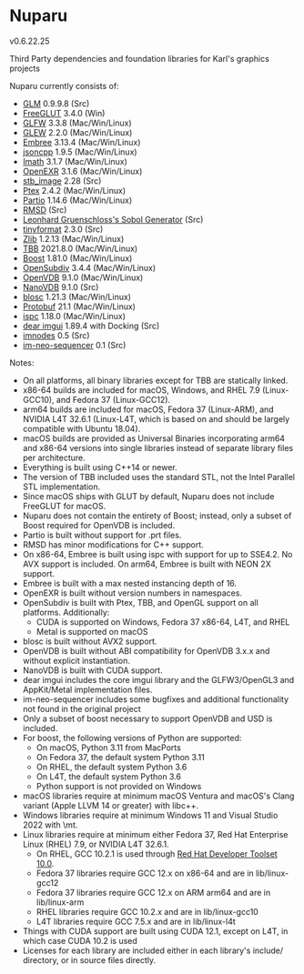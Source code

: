 Nuparu
======

v0.6.22.25

Third Party dependencies and foundation libraries for Karl's graphics projects

Nuparu currently consists of:

* [GLM](http://glm.g-truc.net) 0.9.9.8 (Src)
* [FreeGLUT](http://freeglut.sourceforge.net) 3.4.0 (Win)
* [GLFW](http://www.glfw.org) 3.3.8 (Mac/Win/Linux)
* [GLEW](https://github.com/nigels-com/glew) 2.2.0 (Mac/Win/Linux)
* [Embree](https://embree.github.io) 3.13.4 (Mac/Win/Linux)
* [jsoncpp](https://github.com/open-source-parsers/jsoncpp) 1.9.5 (Mac/Win/Linux)
* [Imath](https://github.com/AcademySoftwareFoundation/Imath) 3.1.7 (Mac/Win/Linux)
* [OpenEXR](https://github.com/AcademySoftwareFoundation/openexr) 3.1.6 (Mac/Win/Linux)
* [stb_image](https://github.com/nothings/stb) 2.28 (Src)
* [Ptex](http://ptex.us) 2.4.2 (Mac/Win/Linux)
* [Partio](https://www.disneyanimation.com/technology/partio.html) 1.14.6 (Mac/Win/Linux)
* [RMSD](http://boscoh.com/code/) (Src)
* [Leonhard Gruenschloss's Sobol Generator](http://gruenschloss.org) (Src)
* [tinyformat](https://github.com/c42f/tinyformat) 2.3.0 (Src)
* [Zlib](https://www.zlib.net) 1.2.13 (Mac/Win/Linux)
* [TBB](https://www.threadingbuildingblocks.org/) 2021.8.0 (Mac/Win/Linux)
* [Boost](http://www.boost.org) 1.81.0 (Mac/Win/Linux)
* [OpenSubdiv](http://graphics.pixar.com/opensubdiv/docs/intro.html) 3.4.4 (Mac/Win/Linux)
* [OpenVDB](http://www.openvdb.org/) 9.1.0 (Mac/Win/Linux)
* [NanoVDB](http://www.openvdb.org/) 9.1.0 (Src)
* [blosc](https://github.com/Blosc) 1.21.3 (Mac/Win/Linux)
* [Protobuf](https://developers.google.com/protocol-buffers/) 21.1 (Mac/Win/Linux)
* [ispc](https://ispc.github.io) 1.18.0 (Mac/Win/Linux)
* [dear imgui](https://github.com/ocornut/imgui) 1.89.4 with Docking (Src)
* [imnodes](https://github.com/Nelarius/imnodes) 0.5 (Src)
* [im-neo-sequencer](https://gitlab.com/GroGy/im-neo-sequencer) 0.1 (Src)

Notes:

* On all platforms, all binary libraries except for TBB are statically linked.
* x86-64 builds are included for macOS, Windows, and RHEL 7.9 (Linux-GCC10), and Fedora 37 (Linux-GCC12).
* arm64 builds are included for macOS, Fedora 37 (Linux-ARM), and NVIDIA L4T 32.6.1 (Linux-L4T, which is based on and should be largely compatible with Ubuntu 18.04).
* macOS builds are provided as Universal Binaries incorporating arm64 and x86-64 versions into single libraries instead of separate library files per architecture.
* Everything is built using C++14 or newer.
* The version of TBB included uses the standard STL, not the Intel Parallel STL implementation.
* Since macOS ships with GLUT by default, Nuparu does not include FreeGLUT for macOS.
* Nuparu does not contain the entirety of Boost; instead, only a subset of Boost required for OpenVDB is included.
* Partio is built without support for .prt files.
* RMSD has minor modifications for C++ support.
* On x86-64, Embree is built using ispc with support for up to SSE4.2. No AVX support is included. On arm64, Embree is built with NEON 2X support.
* Embree is built with a max nested instancing depth of 16.
* OpenEXR is built without version numbers in namespaces.
* OpenSubdiv is built with Ptex, TBB, and OpenGL support on all platforms. Additionally:
    * CUDA is supported on Windows, Fedora 37 x86-64, L4T, and RHEL
    * Metal is supported on macOS
* blosc is built without AVX2 support.
* OpenVDB is built without ABI compatibility for OpenVDB 3.x.x and without explicit instantiation.
* NanoVDB is built with CUDA support.
* dear imgui includes the core imgui library and the GLFW3/OpenGL3 and AppKit/Metal implementation files.
* im-neo-sequencer includes some bugfixes and additional functionality not found in the original project
* Only a subset of boost necessary to support OpenVDB and USD is included.
* For boost, the following versions of Python are supported:
    * On macOS, Python 3.11 from MacPorts
    * On Fedora 37, the default system Python 3.11
    * On RHEL, the default system Python 3.6
    * On L4T, the default system Python 3.6
    * Python support is not provided on Windows
* macOS libraries require at minimum macOS Ventura and macOS's Clang variant (Apple LLVM 14 or greater) with libc++.
* Windows libraries require at minimum Windows 11 and Visual Studio 2022 with \mt.
* Linux libraries require at minimum either Fedora 37, Red Hat Enterprise Linux (RHEL) 7.9, or NVIDIA L4T 32.6.1.
    * On RHEL, GCC 10.2.1 is used through [Red Hat Developer Toolset 10.0](https://developers.redhat.com/products/developertoolset/updates/).
    * Fedora 37 libraries require GCC 12.x on x86-64 and are in lib/linux-gcc12
    * Fedora 37 libraries require GCC 12.x on ARM arm64 and are in lib/linux-arm
    * RHEL libraries require GCC 10.2.x and are in lib/linux-gcc10
    * L4T libraries require GCC 7.5.x and are in lib/linux-l4t
* Things with CUDA support are built using CUDA 12.1, except on L4T, in which case CUDA 10.2 is used
* Licenses for each library are included either in each library's include/ directory, or in source files directly.
